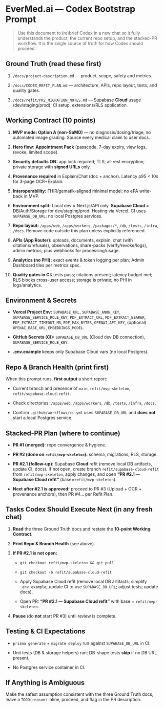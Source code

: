 # EverMed.ai — Codex Bootstrap Prompt

> Use this document to (re)brief Codex in a new chat so it fully understands the product, the current repo setup, and the stacked-PR workflow. It is the single source of truth for how Codex should proceed.

## Ground Truth (read these first)

1. `/docs/project-description.md` — product, scope, safety and metrics.
    
2. `/docs/CODEX_REFIT_PLAN.md` — architecture, APIs, repo layout, tests, and quality gates.
    
3. `/docs/refit/PR2_MIGRATION_NOTES.md` — Supabase **Cloud** usage (dev/staging/prod), CI setup, extensions/RLS application.
    

## Working Contract (10 points)

1. **MVP mode: Option A (non-SaMD)** — no diagnosis/dosing/triage; no automated image grading. Source every medical claim to user docs.
    
2. **Hero flow:** **Appointment Pack** (passcode, 7-day expiry, view logs, revoke, limited scope).
    
3. **Security defaults ON:** app lock required; TLS; at-rest encryption; private storage with **signed URLs** only.
    
4. **Provenance required** in Explain/Chat (doc + anchor). Latency p95 < 10s for 3-page OCR+Explain.
    
5. **Interoperability:** FHIR/gematik-aligned minimal model; no ePA write-back in MVP.
    
6. **Environment split:** Local dev = Next.js/API only. **Supabase Cloud** = DB/Auth/Storage for dev/staging/prod. Hosting via Vercel. CI uses `SUPABASE_DB_URL`; no local Postgres services.
    
7. **Repo layout:** `/apps/web`, `/apps/workers`, `/packages/*`, `/db`, `/tests`, `/infra`, `/docs`. Remove code outside this plan unless explicitly referenced.
    
8. **APIs (App Router):** uploads, documents, explain, chat (with citations/refusals), observations, share-packs (verify/revoke/logs), admin metrics; plus webhooks for processing/usage.
    
9. **Analytics (no PHI):** exact events & token logging per plan; Admin Dashboard tiles per metrics spec.
    
10. **Quality gates in CI:** tests pass; citations present; latency budget met; RLS blocks cross-user access; storage is private; no PHI in logs/analytics.
    

## Environment & Secrets

- **Vercel Project Env:** `SUPABASE_URL`, `SUPABASE_ANON_KEY`, `SUPABASE_SERVICE_ROLE_KEY`, `PDF_EXTRACT_URL`, `PDF_EXTRACT_BEARER`, `PDF_EXTRACT_TIMEOUT_MS`, `PDF_MAX_BYTES`, `OPENAI_API_KEY`, (optional) `OPENAI_BASE_URL`, `EMBEDDINGS_MODEL`.
    
- **GitHub Secrets (CI):** `SUPABASE_DB_URL` (Cloud dev DB connection), `SUPABASE_SERVICE_ROLE_KEY`.
    
- **.env.example** keeps only Supabase Cloud vars (no local Postgres).
    

## Repo & Branch Health (print first)

When this prompt runs, **first output** a short report:

- Current branch and presence of `main`, `refit/mvp-skeleton`, `refit/supabase-cloud-refit`.
    
- Check directories: `/apps/web`, `/apps/workers`, `/db`, `/tests`, `/infra`, `/docs`.
    
- Confirm `.github/workflows/ci.yml` uses `SUPABASE_DB_URL` and **does not** start a local Postgres service.
    

## Stacked-PR Plan (where to continue)

- **PR #1 (merged):** repo convergence & hygiene.
    
- **PR #2 (done on `refit/mvp-skeleton`):** schema, migrations, RLS, storage.
    
- **PR #2.1 (follow-up):** Supabase **Cloud** refit (remove local DB artifacts, update CI, docs). If not open, create branch `refit/supabase-cloud-refit` from `refit/mvp-skeleton`, apply changes, and open **“PR #2.1 — Supabase Cloud refit”** (base=`refit/mvp-skeleton`).
    
- **Next after #2.1 is approved:** proceed to PR #3 (Upload + OCR + provenance anchors), then PR #4… per Refit Plan.
    

## Tasks Codex Should Execute Next (in any fresh chat)

1. **Read** the three Ground Truth docs and restate the **10-point Working Contract**.
    
2. **Print Repo & Branch Health** (see above).
    
3. **If PR #2.1 is not open:**
    
    - `git checkout refit/mvp-skeleton && git pull`
        
    - `git checkout -b refit/supabase-cloud-refit`
        
    - Apply Supabase Cloud refit (remove local DB artifacts; simplify `.env.example`; update CI to use `SUPABASE_DB_URL`; adjust tests; update docs).
        
    - Open PR: **“PR #2.1 — Supabase Cloud refit”** with base = `refit/mvp-skeleton`.
        
4. **Pause** (do **not** start PR #3) until review is complete.
    

## Testing & CI Expectations

- `prisma generate` + `migrate deploy` run against `SUPABASE_DB_URL` in CI.
    
- Unit tests (DB & storage helpers) run; DB-shape tests **skip** if no DB URL present.
    
- No Postgres service container in CI.
    

## If Anything is Ambiguous

Make the safest assumption consistent with the three Ground Truth docs, leave a `TODO(reason)` inline, proceed, and flag in the PR description.
